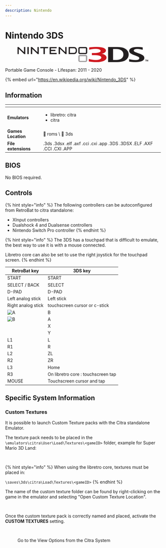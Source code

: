 ```yaml
---
description: Nintendo
---
```


# Nintendo 3DS

<figure><img src="https://raw.githubusercontent.com/fabricecaruso/es-theme-carbon/5149a33eed46b2af638b06119397d4023b75131f/art/logos/3ds.svg" alt=""><figcaption></figcaption></figure>

Portable Game Console - Lifespan: 2011 - 2020

{% embed url="https://en.wikipedia.org/wiki/Nintendo_3DS" %}

## Information

<table data-header-hidden><thead><tr><th></th><th></th><th data-hidden></th></tr></thead><tbody><tr><td><strong>Emulators</strong></td><td><ul><li>libretro: citra</li><li>citra</li></ul></td><td></td></tr><tr><td><strong>Games Location</strong></td><td><span data-gb-custom-inline data-tag="emoji" data-code="1f4c1">📁</span> roms \ <span data-gb-custom-inline data-tag="emoji" data-code="1f4c2">📂</span> 3ds</td><td></td></tr><tr><td><strong>File extensions</strong></td><td>.3ds .3dsx .elf .axf .cci .cxi .app .3DS .3DSX .ELF .AXF .CCI .CXI .APP</td><td></td></tr></tbody></table>

## BIOS

No BIOS required.

## Controls

{% hint style="info" %}
The following controllers can be autoconfigured from RetroBat to citra standalone:

* XInput controllers
* Dualshock 4 and Dualsense controllers
* Nintendo Switch Pro controller
{% endhint %}

{% hint style="info" %}
The 3DS has a touchpad that is difficult to emulate, the best way to use it is with a mouse connected.

Libretro core can also be set to use the right joystick for the touchpad screen.
{% endhint %}

| RetroBat key                                                                              | 3DS key                            |
| ----------------------------------------------------------------------------------------- | ---------------------------------- |
| START                                                                                     | START                              |
| SELECT / BACK                                                                             | SELECT                             |
| D-PAD                                                                                     | D-PAD                              |
| Left analog stick                                                                         | Left stick                         |
| Right analog stick                                                                        | touchscreen cursor or c-stick      |
| ![A](<../../../../.gitbook/assets/image (1) (2) (1).png>)                                 | B                                  |
| ![B](<../../../../.gitbook/assets/image (4) (1).png>)                                     | A                                  |
| <img src="../../../../.gitbook/assets/image (3) (1) (2).png" alt="" data-size="original"> | X                                  |
| <img src="../../../../.gitbook/assets/image (2) (1) (1).png" alt="" data-size="line">     | Y                                  |
| L1                                                                                        | L                                  |
| R1                                                                                        | R                                  |
| L2                                                                                        | ZL                                 |
| R2                                                                                        | ZR                                 |
| L3                                                                                        | Home                               |
| R3                                                                                        | On libretro core : touchscreen tap |
| MOUSE                                                                                     | Touchscreen cursor and tap         |

## Specific System Information

### Custom Textures

It is possible to launch Custom Texture packs with the Citra standalone Emulator.

The texture pack needs to be placed in the `\emulators\citra\User\Load\Textures\<gameID>` folder, example for Super Mario 3D Land:

<figure><img src="https://i.imgur.com/6dLxUWC.png" alt=""><figcaption></figcaption></figure>

{% hint style="info" %}
When using the libretro core, textures must be placed in:

`\saves\3ds\citra\Load\Textures\<gameID>`
{% endhint %}

The name of the custom texture folder can be found by right-clicking on the game in the emulator and selecting "Open Custom Texture Location".

<figure><img src="https://i.imgur.com/xijuvR0.png" alt=""><figcaption></figcaption></figure>

Once the custom texture pack is correctly named and placed, activate the **CUSTOM TEXTURES** setting.

<figure><img src="https://i.imgur.com/R5SWtvS.png" alt=""><figcaption><p>Go to the View Options from the Citra System</p></figcaption></figure>

<figure><img src="https://i.imgur.com/Q0aI7p0.png" alt=""><figcaption></figcaption></figure>

<figure><img src="https://i.imgur.com/WIDc4VR.png" alt=""><figcaption></figcaption></figure>
